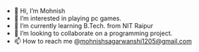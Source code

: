 - 👋 Hi, I’m Mohnish
- 👀 I’m interested in playing pc games.
- 🌱 I’m currently learning B.Tech. from NIT Raipur
- 💞️ I’m looking to collaborate on a programming project.
- 📫 How to reach me @mohnishsagarwanshi1205@gmail.com

<!---
Mohnish1205/Mohnish1205 is a ✨ special ✨ repository because its `README.md` (this file) appears on your GitHub profile.
You can click the Preview link to take a look at your changes.
--->
